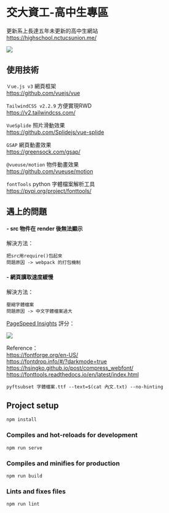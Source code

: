 # 交大資工-高中生專區

更新系上長達五年未更新的高中生網站  
https://highschool.nctucsunion.me/
  
![](https://i.imgur.com/6rLzc30.jpg)  

## 使用技術

`Ｖue.js v3` 網頁框架  
https://github.com/vuejs/vue  
  
`TailwindCSS v2.2.9`  方便實現RWD  
https://v2.tailwindcss.com/  
  
`VueSplide` 照片滑動效果  
https://github.com/Splidejs/vue-splide  
  
`GSAP` 網頁動畫效果  
https://greensock.com/gsap/  
  
`@vueuse/motion` 物件動畫效果  
https://github.com/vueuse/motion  

`fontTools` python 字體檔案解析工具  
https://pypi.org/project/fonttools/

## 遇上的問題

#### - src 物件在 render 後無法顯示
  解決方法：  
  ```
  把src用require()包起來  
  問題原因 -> webpack 的打包機制  
  ```
#### - 網頁讀取速度緩慢
  解決方法：  
  ```
  壓縮字體檔案  
  問題原因 -> 中文字體檔案過大  
  ```
  [PageSpeed Insights](https://pagespeed.web.dev/?hl=zh_TW) 評分：
  
  ![](https://i.imgur.com/loOlcjb.png)
  
  Reference：  
  https://fontforge.org/en-US/  
  https://fontdrop.info/#/?darkmode=true  
  https://hsingko.github.io/post/compress_webfont/  
  https://fonttools.readthedocs.io/en/latest/index.html  
  ```
  pyftsubset 字體檔案.ttf --text=$(cat 內文.txt) --no-hinting
  ```

## Project setup
```
npm install
```

### Compiles and hot-reloads for development
```
npm run serve
```

### Compiles and minifies for production
```
npm run build
```

### Lints and fixes files
```
npm run lint
```

